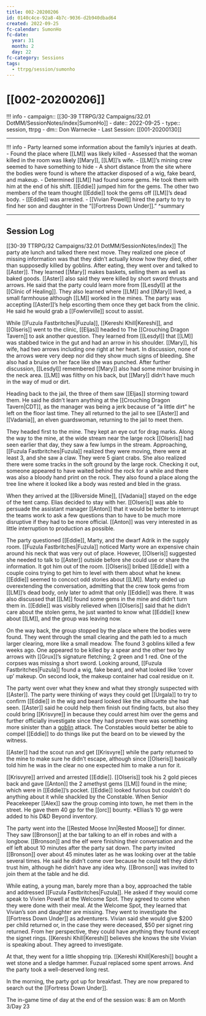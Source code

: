 ```yaml
---
title: 002-20200206
id: 0140c4ce-92a8-4b7c-9036-d2b940dbad64
created: 2022-09-25
fc-calendar: SumonHo
fc-date:
  year: 31
  month: 2
  day: 22
fc-category: Sessions
tags:
  - ttrpg/session/sumonho
---
```


# [[002-20200206]]

!!! info
    - campaign:: [[30-39 TTRPG/32 Campaigns/32.01 DotMM/SessionNotes/index|SumonHo]]
    - date:: 2022-09-25
    - type:: session, ttrpg
    - dm:: Don Warnecke
    - Last Session: [[001-20200130]]


---

!!! info
    - Party learned some information about the family’s injuries at death.
    - Found the place where [[LM]] was likely killed
    - Assessed that the woman killed in the room was likely [[Mary]], [[LM]]’s wife.
    - [[LM]]’s mining crew seemed to have something to hide
    - A short distance from the site where the bodies were found is where the attacker disposed of a wig, fake beard, and makeup.
    - Determined [[LM]] had found some gems. He took them with him at the end of his shift. [[Eddie]] jumped him for the gems. The other two members of the team thought [[Eddie]] took the gems off [[LM]]’s dead body.
    - [[Eddie]] was arrested.
    - [[Vivian Powell]] hired the party to try to find her son and daughter in the “[[Fortress Down Under]].”
    ^summary

---


## Session Log


[[30-39 TTRPG/32 Campaigns/32.01 DotMM/SessionNotes/index]]
The party ate lunch and talked there next move. They realized one piece of missing information was that they didn’t actually know how they died, other than supposedly killed by goblins. After eating, they went over and talked to [[Aster]]. They learned [[Mary]] makes baskets, selling them as well as baked goods. [[Aster]] also said they were killed by short sword thrusts and arrows. He said that the party could learn more from [[Lesdyl]] at the [[Clinic of Healing]]. They also learned where [[LM]] and [[Mary]] lived, a small farmhouse although [[LM]] worked in the mines. The party was accepting [[Aster]]’s help escorting them once they get back from the clinic. He said he would grab a [[Fowlerville]] scout to assist.

While [[Fuzula Fastbritches|Fuzula]], [[Kereshi Khill|Kereshi]], and [[Olseris]] went to the clinic, [[Eljas]] headed to The [[Crouching Dragon Tavern]] to ask another question. They learned from [[Lesdyl]] that [[LM]] was stabbed twice in the gut and had an arrow in his shoulder. [[Mary]], his wife, had two arrows including one right at her heart. In discussion, none of the arrows were very deep nor did they show much signs of bleeding. She also had a bruise on her face like she was punched. After further discussion, [[Lesdyl]] remembered [[Mary]] also had some minor bruising in the neck area. [[LM]] was filthy on his back, but [[Mary]] didn’t have much in the way of mud or dirt.

Heading back to the jail, the three of them saw [[Eljas]] storming toward them. He said he didn’t learn anything at the [[Crouching Dragon Tavern|CDT]], as the manager was being a jerk because of “a little dirt” he left on the floor last time. They all returned to the jail to see [[Aster]] and [[Vadania]], an elven guardswoman, returning to the jail to meet them.

They headed first to the mine. They kept an eye out for drag marks. Along the way to the mine, at the wide stream near the large rock [[Olseris]] had seen earlier that day, they saw a few lumps in the stream. Approaching, [[Fuzula Fastbritches|Fuzula]] realized they were moving, there were at least 3, and she saw a claw. They were 5 giant crabs. She also realized there were some tracks in the soft ground by the large rock. Checking it out, someone appeared to have waited behind the rock for a while and there was also a bloody hand print on the rock. They also found a place along the tree line where it looked like a body was rested and bled in the grass.

When they arrived at the [[Riverside Mine]], [[Vadania]] stayed on the edge of the tent camp. Elias decided to stay with her. [[Olseris]] was able to persuade the assistant manager [[Anton]] that it would be better to interrupt the teams work to ask a few questions than to have to be much more disruptive if they had to be more official. [[Anton]] was very interested in as little interruption to production as possible.

The party questioned [[Eddie]], Marty, and the dwarf Adrik in the supply room. [[Fuzula Fastbritches|Fuzula]] noticed Marty wore an expensive chain around his neck that was very out of place. However, [[Olseris]] suggested she needed to talk to [[Aster]] outside before she could use or share the information. It got him out of the room. [[Olseris]] bribed [[Eddie]] with a couple coins trying to get him to level with them about what he knew. [[Eddie]] seemed to concoct odd stories about [[LM]]. Marty ended up overextending the conversation, admitting that the crew took gems from [[LM]]’s dead body, only later to admit that only [[Eddie]] was there. It was also discussed that [[LM]] found some gems in the mine and didn’t turn them in. [[Eddie]] was visibly relieved when [[Olseris]] said that he didn’t care about the stolen gems, he just wanted to know what [[Eddie]] knew about [[LM]], and the group was leaving now.

On the way back, the group stopped by the place where the bodies were found. They went through the small clearing and the path led to a much larger clearing, more like a small meadow. The found 3 goblins killed a few weeks ago. One appeared to be killed by a spear and the other two by arrows with [[Grux]]’s signature fletching; 2 green and 1 red. One of the corpses was missing a short sword. Looking around, [[Fuzula Fastbritches|Fuzula]] found a wig, fake beard, and what looked like ‘cover up’ makeup. On second look, the makeup container had coal residue on it.

The party went over what they knew and what they strongly suspected with [[Aster]]. The party were thinking of ways they could get [[Urgala]] to try to confirm [[Eddie]] in the wig and beard looked like the silhouette she had seen. [[Aster]] said he could help them finish out finding facts, but also they could bring [[Krisvyre]] in because they could arrest him over the gems and further officially investigate since they had proven there was something more sinister than a [goblin](https://ddb.ac/monsters/goblin) attack. The Constables would better be able to compel [[Eddie]] to do things like put the beard on to be viewed by the witness.    

[[Aster]] had the scout run and get [[Krisvyre]] while the party returned to the mine to make sure he didn’t escape, although since [[Olseris]] basically told him he was in the clear no one expected him to make a run for it.

[[Krisvyre]] arrived and arrested [[Eddie]]. [[Olseris]] took his 2 gold pieces back and gave [[Anton]] the 2 amethyst gems [[LM]] found in the mine; which were in [[Eddie]]’s pocket. [[Eddie]] looked furious but couldn’t do anything about it while shackled by the Constable. When Senior Peacekeeper [[Alex]] saw the group coming into town, he met them in the street. He gave them 40 gp for the [[orc]] bounty. *Ellias’s 10 gp were added to his D&D Beyond inventory.

The party went into the [[Rested Moose Inn|Rested Moose]] for dinner. They saw [[Bronson]] at the bar talking to an elf in robes and with a longbow. [[Bronson]] and the elf were finishing their conversation and the elf left about 10 minutes after the party sat down. The party invited [[Bronson]] over about 45 minutes later as he was looking over at the table several times. He said he didn’t come over because he could tell they didn’t trust him, although he didn’t have any idea why. [[Bronson]] was invited to join them at the table and he did.

While eating, a young man, barely more than a boy, approached the table and addressed [[Fuzula Fastbritches|Fuzula]]. He asked if they would come speak to Vivien Powell at the Welcome Spot. They agreed to come when they were done with their meal. At the Welcome Spot, they learned that Vivian’s son and daughter are missing. They went to investigate the [[Fortress Down Under]] as adventurers. Vivian said she would give $200 per child returned or, in the case they were deceased, $50 per signet ring returned. From her perspective, they could have anything they found except the signet rings. [[Kereshi Khill|Kereshi]] believes she knows the site Vivian is speaking about. They agreed to investigate.

At that, they went for a little shopping trip. [[Kereshi Khill|Kereshi]] bought a wet stone and a sledge hammer. Fuzual replaced some spent arrows. And the party took a well-deserved long rest.

In the morning, the party got up for breakfast. They are now prepared to search out the [[Fortress Down Under]].    

The in-game time of day at the end of the session was: 8 am on Month 3/Day 23
